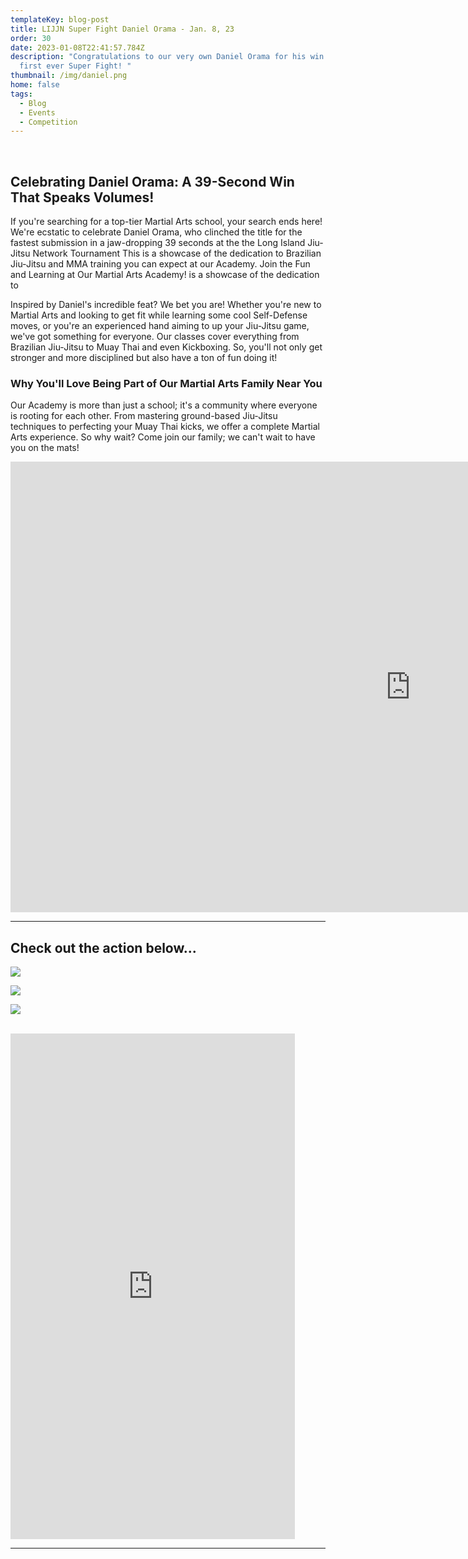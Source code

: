 ```yaml
---
templateKey: blog-post
title: LIJJN Super Fight Daniel Orama - Jan. 8, 23
order: 30
date: 2023-01-08T22:41:57.784Z
description: "Congratulations to our very own Daniel Orama for his win at his
  first ever Super Fight! "
thumbnail: /img/daniel.png
home: false
tags:
  - Blog
  - Events
  - Competition
---
```

<br>

## **Celebrating Daniel Orama: A 39-Second Win That Speaks Volumes!**

If you're searching for a top-tier Martial Arts school, your search ends here! We're ecstatic to celebrate Daniel Orama, who clinched the title for the fastest submission in a jaw-dropping 39 seconds at the the Long Island Jiu-Jitsu Network Tournament  This is a showcase of the dedication to Brazilian Jiu-Jitsu and MMA training you can expect at our Academy. Join the Fun and Learning at Our Martial Arts Academy! is a showcase of the dedication to 

Inspired by Daniel's incredible feat? We bet you are! Whether you're new to Martial Arts and looking to get fit while learning some cool Self-Defense moves, or you're an experienced hand aiming to up your Jiu-Jitsu game, we've got something for everyone. Our classes cover everything from Brazilian Jiu-Jitsu to Muay Thai and even Kickboxing. So, you'll not only get stronger and more disciplined but also have a ton of fun doing it!

### Why You'll Love Being Part of Our Martial Arts Family Near You

Our Academy is more than just a school; it's a community where everyone is rooting for each other. From mastering ground-based Jiu-Jitsu techniques to perfecting your Muay Thai kicks, we offer a complete Martial Arts experience. So why wait? Come join our family; we can't wait to have you on the mats!

<iframe width="1280" height="721" src="https://www.youtube.com/embed/FyKRnVYz3W0" title="Daniel Orama - LIJJN Super Fight" frameborder="0" allow="accelerometer; autoplay; clipboard-write; encrypted-media; gyroscope; picture-in-picture; web-share" allowfullscreen></iframe>

<br>

- - -

## Check out the action below...

![](/img/img_20230117_190912_953.jpg)

![](/img/img_20230117_190908_809.jpg)

![](/img/img_20230117_190906_139.jpg)

<br>

<iframe width="455" height="809" src="https://www.youtube.com/embed/AvUcK5q0Xj8" title="Daniel Orama Super Fight Submission - AT JIU-JITSU NYC" frameborder="0" allow="accelerometer; autoplay; clipboard-write; encrypted-media; gyroscope; picture-in-picture; web-share" allowfullscreen></iframe>

<br>

- - -